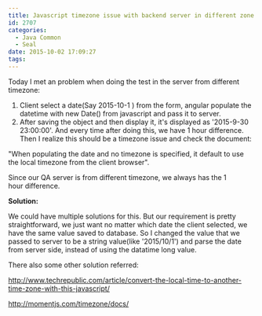 ```yaml
---
title: Javascript timezone issue with backend server in different zone
id: 2707
categories:
  - Java Common
  - Seal
date: 2015-10-02 17:09:27
tags:
---
```


Today I met an problem when doing the test in the server from different timezone:

1.  Client select a date(Say 2015-10-1 ) from the form, angular populate the datetime with new Date() from javascript and pass it to server.
2.  After saving the object and then display it, it's displayed as '2015-9-30 23:00:00'. And every time after doing this, we have 1 hour difference.
Then I realize this should be a timezone issue and check the document:

"When populating the date and no timezone is specified, it default to use the local timezone from the client browser".

Since our QA server is from different timezone, we always has the 1 hour difference.

**Solution:**

We could have multiple solutions for this. But our requirement is pretty straightforward, we just want no matter which date the client selected, we have the same value saved to database. So I changed the value that we passed to server to be a string value(like '2015/10/1') and parse the date from server side, instead of using the datatime long value.

There also some other solution referred:

http://www.techrepublic.com/article/convert-the-local-time-to-another-time-zone-with-this-javascript/

http://momentjs.com/timezone/docs/